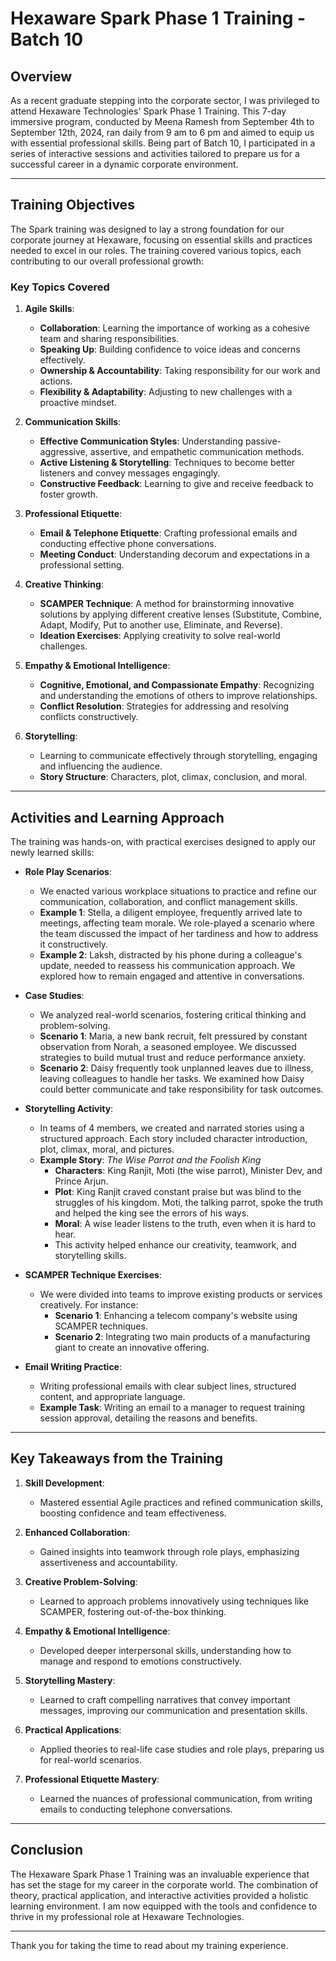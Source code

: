 # Hexaware Spark Phase 1 Training - Batch 10

## Overview
As a recent graduate stepping into the corporate sector, I was privileged to attend Hexaware Technologies' Spark Phase 1 Training. This 7-day immersive program, conducted by Meena Ramesh from September 4th to September 12th, 2024, ran daily from 9 am to 6 pm and aimed to equip us with essential professional skills. Being part of Batch 10, I participated in a series of interactive sessions and activities tailored to prepare us for a successful career in a dynamic corporate environment.

---

## Training Objectives
The Spark training was designed to lay a strong foundation for our corporate journey at Hexaware, focusing on essential skills and practices needed to excel in our roles. The training covered various topics, each contributing to our overall professional growth:

### Key Topics Covered
1. **Agile Skills**:
   - **Collaboration**: Learning the importance of working as a cohesive team and sharing responsibilities.
   - **Speaking Up**: Building confidence to voice ideas and concerns effectively.
   - **Ownership & Accountability**: Taking responsibility for our work and actions.
   - **Flexibility & Adaptability**: Adjusting to new challenges with a proactive mindset.

2. **Communication Skills**:
   - **Effective Communication Styles**: Understanding passive-aggressive, assertive, and empathetic communication methods.
   - **Active Listening & Storytelling**: Techniques to become better listeners and convey messages engagingly.
   - **Constructive Feedback**: Learning to give and receive feedback to foster growth.

3. **Professional Etiquette**:
   - **Email & Telephone Etiquette**: Crafting professional emails and conducting effective phone conversations.
   - **Meeting Conduct**: Understanding decorum and expectations in a professional setting.

4. **Creative Thinking**:
   - **SCAMPER Technique**: A method for brainstorming innovative solutions by applying different creative lenses (Substitute, Combine, Adapt, Modify, Put to another use, Eliminate, and Reverse).
   - **Ideation Exercises**: Applying creativity to solve real-world challenges.

5. **Empathy & Emotional Intelligence**:
   - **Cognitive, Emotional, and Compassionate Empathy**: Recognizing and understanding the emotions of others to improve relationships.
   - **Conflict Resolution**: Strategies for addressing and resolving conflicts constructively.

6. **Storytelling**:
   - Learning to communicate effectively through storytelling, engaging and influencing the audience.
   - **Story Structure**: Characters, plot, climax, conclusion, and moral.

---

## Activities and Learning Approach
The training was hands-on, with practical exercises designed to apply our newly learned skills:

- **Role Play Scenarios**:
  - We enacted various workplace situations to practice and refine our communication, collaboration, and conflict management skills.
  - **Example 1**: Stella, a diligent employee, frequently arrived late to meetings, affecting team morale. We role-played a scenario where the team discussed the impact of her tardiness and how to address it constructively.
  - **Example 2**: Laksh, distracted by his phone during a colleague's update, needed to reassess his communication approach. We explored how to remain engaged and attentive in conversations.

- **Case Studies**:
  - We analyzed real-world scenarios, fostering critical thinking and problem-solving.
  - **Scenario 1**: Maria, a new bank recruit, felt pressured by constant observation from Norah, a seasoned employee. We discussed strategies to build mutual trust and reduce performance anxiety.
  - **Scenario 2**: Daisy frequently took unplanned leaves due to illness, leaving colleagues to handle her tasks. We examined how Daisy could better communicate and take responsibility for task outcomes.

- **Storytelling Activity**:
  - In teams of 4 members, we created and narrated stories using a structured approach. Each story included character introduction, plot, climax, moral, and pictures.
  - **Example Story**: *The Wise Parrot and the Foolish King*
    - **Characters**: King Ranjit, Moti (the wise parrot), Minister Dev, and Prince Arjun.
    - **Plot**: King Ranjit craved constant praise but was blind to the struggles of his kingdom. Moti, the talking parrot, spoke the truth and helped the king see the errors of his ways.
    - **Moral**: A wise leader listens to the truth, even when it is hard to hear.
    - This activity helped enhance our creativity, teamwork, and storytelling skills.

- **SCAMPER Technique Exercises**:
  - We were divided into teams to improve existing products or services creatively. For instance:
    - **Scenario 1**: Enhancing a telecom company's website using SCAMPER techniques.
    - **Scenario 2**: Integrating two main products of a manufacturing giant to create an innovative offering.

- **Email Writing Practice**:
  - Writing professional emails with clear subject lines, structured content, and appropriate language.
  - **Example Task**: Writing an email to a manager to request training session approval, detailing the reasons and benefits.

---

## Key Takeaways from the Training
1. **Skill Development**:
   - Mastered essential Agile practices and refined communication skills, boosting confidence and team effectiveness.
   
2. **Enhanced Collaboration**:
   - Gained insights into teamwork through role plays, emphasizing assertiveness and accountability.
   
3. **Creative Problem-Solving**:
   - Learned to approach problems innovatively using techniques like SCAMPER, fostering out-of-the-box thinking.
   
4. **Empathy & Emotional Intelligence**:
   - Developed deeper interpersonal skills, understanding how to manage and respond to emotions constructively.
   
5. **Storytelling Mastery**:
   - Learned to craft compelling narratives that convey important messages, improving our communication and presentation skills.
   
6. **Practical Applications**:
   - Applied theories to real-life case studies and role plays, preparing us for real-world scenarios.
   
7. **Professional Etiquette Mastery**:
   - Learned the nuances of professional communication, from writing emails to conducting telephone conversations.

---

## Conclusion
The Hexaware Spark Phase 1 Training was an invaluable experience that has set the stage for my career in the corporate world. The combination of theory, practical application, and interactive activities provided a holistic learning environment. I am now equipped with the tools and confidence to thrive in my professional role at Hexaware Technologies.

---

Thank you for taking the time to read about my training experience.
